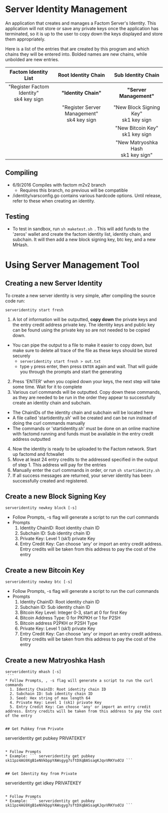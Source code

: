 Server Identity Management
========
An application that creates and manages a Factom Server's Identity. This application will not store or save any private keys once the application has terminated, so it is up to the user to copy down the keys displayed and store them appropriately.

Here is a list of the entries that are created by this program and which chains they will be entered into. Bolded names are new chains, while unbolded are new entries.

|Factom Identity List|Root Identity Chain|Sub Identity Chain
|:---:|:---:|:---:|
|"Register Factom Identity"<br />sk4 key sign|**"Identity Chain"**|**"Server Management"**
||"Register Server Management"<br />sk4 key sign|"New Block Signing Key" <br />sk1 key sign
|||"New Bitcoin Key"<br />sk1 key sign|
|||"New Matryoshka Hash<br />sk1 key sign"
## Compiling
* 6/9/2016 Compiles with factom m2v2 branch
  * Requires this branch, no previous will be compatible
* /identity/varsconfig.go contains various hardcode options. Until release, refer to these when creating an identity.

## Testing
* To test in sandbox, run ```sh maketest.sh ```. This will add funds to the 'zeros' wallet and create the factom identity list, identity chain, and subchain. It will then add a new block signing key, btc key, and a new MHash.


Using Server Management Tool
========
## Creating a new Server Identity
To create a new server identity is very simple, after compiling the source code run:
```
serveridentity start fresh
```

1. A lot of information will be outputted, **copy down** the private keys and the entry credit address private key. The identity keys and public key can be found using the private key so are not needed to be copied down.
  * You can pipe the output to a file to make it easier to copy down, but make sure to delete all trace of the file as these keys should be stored securely
    * ```serveridentity start fresh > out.txt```
    * type ``` y ``` press enter, then press ```ENTER``` again and wait. That will guide you through the prompts and start the generating
2. Press 'ENTER' when you copied down your keys, the next step will take some time. Wait for it to complete
3. Various curl commands will be outputted. Copy down these commands, as they are needed to be run in the order they appear to successfully create an identity chain and subchain.
  * The ChainIDs of the identity chain and subchain will be located here
  * A file called 'startidentity.sh' will be created and can be run instead of doing the curl commands manually
  * The commands or 'startidentity.sh' must be done on an online machine with factomd running and funds must be available in the entry credit address outputted
4. Now the identity is ready to be uploaded to the Factom network. Start up factomd and fctwallet
5. Move at least 24 entry credits to the addressed specified in the output of step 1. This address will pay for the entries
6. Manually enter the curl commands in order, or run ```sh startidentity.sh```
7. If all success messages are returned, your server identity has been successfully created and registered.


## Create a new Block Signing Key
```
serveridentity newkey block [-s]
 ```
* Follow Prompts, -s flag will generate a script to run the curl commands
* Prompts
  1. Identity ChainID: Root identity chain ID
  2. Subchain ID: Sub identity chain ID
  3. Private Key: Level 1 (sk1) private Key
  4. Entry Credit Key: Can choose 'any' or import an entry credit address. Entry credits will be taken from this address to pay the cost of the entry

## Create a new Bitcoin Key
```
serveridentity newkey btc [-s]
 ```

 * Follow Prompts, -s flag will generate a script to run the curl commands
 * Prompts
   1. Identity ChainID: Root identity chain ID
   2. Subchain ID: Sub identity chain ID
   3. Bitcoin Key Level: Integer 0-3, start at 0 for first Key
   4. Bitcoin Address Type: 0 for PKPKH or 1 for P2SH
   5. Bitcoin address P2PKH or P2SH Type
   6. Private Key: Level 1 (sk1) private Key
   7. Entry Credit Key: Can choose 'any' or import an entry credit address. Entry credits will be taken from this address to pay the cost of the entry


## Create a new Matryoshka Hash
   ```
   serveridentity mhash [-s]
    ```
   * Follow Prompts, , -s flag will generate a script to run the curl commands
     1. Identity ChainID: Root identity chain ID
     2. Subchain ID: Sub identity chain ID
     3. Seed: Hex string of max length 64
     4. Private Key: Level 1 (sk1) private Key
     5. Entry Credit Key: Can choose 'any' or import an entry credit address. Entry credits will be taken from this address to pay the cost of the entry


## Get Pubkey from Private

 ```
 serveridentity get pubkey PRIVATEKEY
  ```

* Follow Prompts
* Example: ``` serveridentity get pubkey sk11pz4AG9XgB1eNVkbppYAWsgyg7sftDXqBASsagKJqvVRKYodCU ```


## Get Identity Key from Private

```
serveridentity get idkey PRIVATEKEY
 ```

* Follow Prompts
* Example: ``` serveridentity get pubkey sk11pz4AG9XgB1eNVkbppYAWsgyg7sftDXqBASsagKJqvVRKYodCU ```
